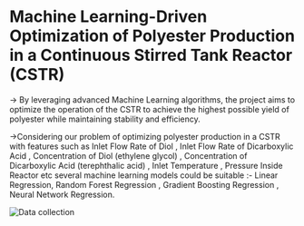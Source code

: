 # Machine Learning-Driven Optimization of Polyester Production in a Continuous Stirred Tank Reactor (CSTR)

-> By leveraging advanced Machine Learning algorithms, 
the project aims to optimize the operation of the CSTR 
to achieve the highest possible yield of polyester while maintaining stability and efficiency.

->Considering our problem of optimizing polyester production in a CSTR
with features such as Inlet Flow Rate of Diol , Inlet Flow Rate of
Dicarboxylic Acid , Concentration of Diol (ethylene glycol) , Concentration
of Dicarboxylic Acid (terephthalic acid) , Inlet Temperature , Pressure
Inside Reactor etc several machine learning models could be suitable :-
Linear Regression, Random Forest Regression , Gradient Boosting
Regression , Neural Network Regression.


![Data collection](https://github.com/user-attachments/assets/447eda23-43a8-4a42-a1c6-b17f70136666)
